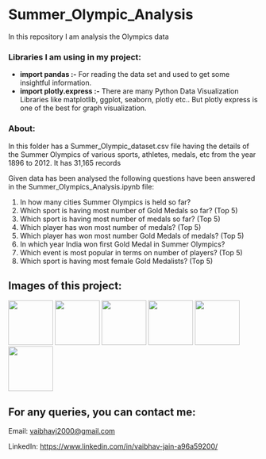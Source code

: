 # Summer_Olympic_Analysis
In this repository I am analysis the Olympics data
### Libraries I am using in my project:
- **import pandas   :-** For reading the data set and used to get some insightful information.
- **import plotly.express   :-** There are many Python Data Visualization Libraries like matplotlib, ggplot, seaborn, plotly etc.. But plotly express is one of the best for graph visualization.

### About:
In this folder has a Summer_Olympic_dataset.csv file having the details of the Summer Olympics of various sports, athletes, medals, etc from the year 1896 to 2012. It has 31,165 records

Given data has been analysed the following questions have been answered in the Summer_Olympics_Analysis.ipynb file:

1. In how many cities Summer Olympics is held so far?
2. Which sport is having most number of Gold Medals so far? (Top 5)
3. Which sport is having most number of medals so far? (Top 5)
4. Which player has won most number of medals? (Top 5)
5. Which player has won most number Gold Medals of medals? (Top 5)
6. In which year India won first Gold Medal in Summer Olympics?
7. Which event is most popular in terms on number of players? (Top 5)
8. Which sport is having most female Gold Medalists? (Top 5)

## Images of this project:
<code><img height="90" src="https://user-images.githubusercontent.com/89255942/133108392-07856ed9-3551-4e80-af10-35b880cb8d13.png"></code>
<code><img height="90" src="https://user-images.githubusercontent.com/89255942/133108393-3d0d0cc6-c3ab-4374-ba94-92de63e1a512.png"></code>
<code><img height="90" src="https://user-images.githubusercontent.com/89255942/133108395-5bca50bf-5b49-4d2f-8545-3324caffd23e.png"></code>
<code><img height="90" src="https://user-images.githubusercontent.com/89255942/133108398-0cf0853a-2a81-41f0-9f5e-056edf374cb3.png"></code>
<code><img height="90" src="https://user-images.githubusercontent.com/89255942/133108382-0b8bfc5b-846f-470d-9a0b-316558f8d304.png"></code>
<code><img height="90" src="https://user-images.githubusercontent.com/89255942/133108390-0592382a-f1d1-4dd9-8711-45cac82318ad.png"></code>


## For any queries, you can contact me:
Email: vaibhavj2000@gmail.com

LinkedIn: https://www.linkedin.com/in/vaibhav-jain-a96a59200/
